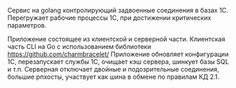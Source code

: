 
Сервис на golang контролирующий задвоенные соединения в базах 1С. Перегружает рабочие процессы 1С, при достижении критических параметров.

Приложение состоящее из клиентской и серверной части.
Клиентская часть CLI на Go c использованием библиотеки https://github.com/charmbracelet/ Приложение обновляет конфигурации 1С, перезапускает службы 1С, очищает кэш сервера, шинкует базы SQL и т.п.
Серверная отключает двойные и подозрительные соединения, большие рпхосты, участвует как шина в обмене по правилам КД 2.1.
